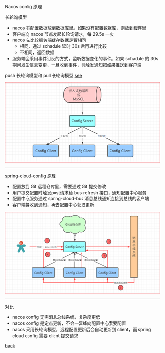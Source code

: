 Nacos config 原理  

长轮询模型  

- nacos 将配置数据放到数据库里。如果没有配置数据库，则放到缓存里  
- 客户端向 nacos 节点发起长轮询请求，每 29.5s 一次  
- nacos 先比较服务端缓存数据是否相同  
    - 相同，通过 schadule 延时 30s 后再进行比较  
    - 不相同，返回数据  
- 服务端会采用事件订阅的方式，监听数据变化的事件。如果 schadule 的 30s 期间发生信息变更，一旦收到事件，则触发通知把结果推送到客户端  

push 长轮询模型和 pull 长轮询模型 [see](5/1.md)  

![image](image/1.png)  

---

spring-cloud-config 原理  

- 配置放到 Git 远程仓库里，需要通过 Git 提交修改  
- 用户提交配置时触发post请求给 bus-refresh 接口，通知配置中心服务  
- 配置中心服务通过 spring-cloud-bus 消息总线通知连接到总线的客户端  
- 客户端接收到通知，再去配置中心获取更新  

![image](image/2.png)  

---  

对比  
- nacos config 无需消息总线系统，复杂度更低  
- nacos config 是定点更新，不会一窝蜂向配置中心索要配置  
- nacos 采用长轮询模型，远程配置更新后会自动更新到 client，而 spring cloud config 需要 client 提交请求  

[back](../3.md)  